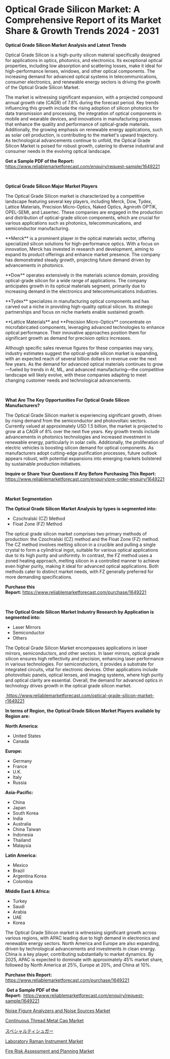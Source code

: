 <p><h1>Optical Grade Silicon Market: A Comprehensive Report of its Market Share & Growth Trends 2024 - 2031</h1></p><p><strong>Optical Grade Silicon Market Analysis and Latest Trends</strong></p>
<p><p>Optical Grade Silicon is a high-purity silicon material specifically designed for applications in optics, photonics, and electronics. Its exceptional optical properties, including low absorption and scattering losses, make it ideal for high-performance lenses, windows, and other optical components. The increasing demand for advanced optical systems in telecommunications, consumer electronics, and renewable energy sectors is driving the growth of the Optical Grade Silicon Market.</p><p>The market is witnessing significant expansion, with a projected compound annual growth rate (CAGR) of 7.8% during the forecast period. Key trends influencing this growth include the rising adoption of silicon photonics for data transmission and processing, the integration of optical components in mobile and wearable devices, and innovations in manufacturing processes that enhance the quality and performance of optical-grade materials. Additionally, the growing emphasis on renewable energy applications, such as solar cell production, is contributing to the market's upward trajectory. As technological advancements continue to unfold, the Optical Grade Silicon Market is poised for robust growth, catering to diverse industrial and consumer needs in the evolving optical landscape.</p></p>
<p><strong>Get a Sample PDF of the Report:&nbsp;</strong> <a href="https://www.reliablemarketforecast.com/enquiry/request-sample/1649221?utm_campaign=1082&utm_medium=2&utm_source=Github&utm_content=ia&utm_term=15102024&utm_id=optical-grade-silicon">https://www.reliablemarketforecast.com/enquiry/request-sample/1649221</a></p>
<p>&nbsp;</p>
<p><strong>Optical Grade Silicon Major Market Players</strong></p>
<p><p>The Optical Grade Silicon market is characterized by a competitive landscape featuring several key players, including Merck, Dow, Tydex, Lattice Materials, Precision Micro-Optics, Naked Optics, Agniroth OPTIK, OPEL-SEMI, and Lasertec. These companies are engaged in the production and distribution of optical-grade silicon components, which are crucial for various applications such as photonics, telecommunications, and semiconductor manufacturing.</p><p>**Merck** is a prominent player in the optical materials sector, offering specialized silicon solutions for high-performance optics. With a focus on innovation, Merck has invested in research and development, aiming to expand its product offerings and enhance market presence. The company has demonstrated steady growth, projecting future demand driven by advancements in photonics.</p><p>**Dow** operates extensively in the materials science domain, providing optical-grade silicon for a wide range of applications. The company anticipates growth in its optical materials segment, primarily due to increasing demand in the electronics and telecommunications industries.</p><p>**Tydex** specializes in manufacturing optical components and has carved out a niche in providing high-quality optical silicon. Its strategic partnerships and focus on niche markets enable sustained growth.</p><p>**Lattice Materials** and **Precision Micro-Optics** concentrate on microfabricated components, leveraging advanced technologies to enhance optical performance. Their innovative approaches position them for significant growth as demand for precision optics increases.</p><p>Although specific sales revenue figures for these companies may vary, industry estimates suggest the optical-grade silicon market is expanding, with an expected reach of several billion dollars in revenue over the next few years. As the demand for advanced optical materials continues to grow—fueled by trends in AI, ML, and advanced manufacturing—the competitive landscape will likely evolve, with these companies adapting to meet changing customer needs and technological advancements.</p></p>
<p>&nbsp;</p>
<p><strong>What Are The Key Opportunities For Optical Grade Silicon Manufacturers?</strong></p>
<p><p>The Optical Grade Silicon market is experiencing significant growth, driven by rising demand from the semiconductor and photovoltaic sectors. Currently valued at approximately USD 1.5 billion, the market is projected to grow at a CAGR of 8% over the next five years. Key growth trends include advancements in photonics technologies and increased investment in renewable energy, particularly in solar cells. Additionally, the proliferation of electric vehicles is boosting silicon demand for optical components. As manufacturers adopt cutting-edge purification processes, future outlook appears robust, with potential expansions into emerging markets bolstered by sustainable production initiatives.</p></p>
<p><strong>Inquire or Share Your Questions If Any Before Purchasing This Report:</strong> <a href="https://www.reliablemarketforecast.com/enquiry/pre-order-enquiry/1649221?utm_campaign=1082&utm_medium=2&utm_source=Github&utm_content=ia&utm_term=15102024&utm_id=optical-grade-silicon">https://www.reliablemarketforecast.com/enquiry/pre-order-enquiry/1649221</a></p>
<p>&nbsp;</p>
<p><strong>Market Segmentation</strong></p>
<p><strong>The Optical Grade Silicon Market Analysis by types is segmented into:</strong></p>
<p><ul><li>Czochralski (CZ) Method</li><li>Float Zone (FZ) Method</li></ul></p>
<p><p>The optical grade silicon market comprises two primary methods of production: the Czochralski (CZ) method and the Float Zone (FZ) method. The CZ method involves melting silicon in a crucible and pulling a single crystal to form a cylindrical ingot, suitable for various optical applications due to its high purity and uniformity. In contrast, the FZ method uses a zoned heating approach, melting silicon in a controlled manner to achieve even higher purity, making it ideal for advanced optical applications. Both methods cater to distinct market needs, with FZ generally preferred for more demanding specifications.</p></p>
<p><strong>Purchase this Report:&nbsp;</strong><a href="https://www.reliablemarketforecast.com/purchase/1649221?utm_campaign=1082&utm_medium=2&utm_source=Github&utm_content=ia&utm_term=15102024&utm_id=optical-grade-silicon">https://www.reliablemarketforecast.com/purchase/1649221</a></p>
<p>&nbsp;</p>
<p><strong>The Optical Grade Silicon Market Industry Research by Application is segmented into:</strong></p>
<p><ul><li>Laser Mirrors</li><li>Semiconductor</li><li>Others</li></ul></p>
<p><p>The Optical Grade Silicon Market encompasses applications in laser mirrors, semiconductors, and other sectors. In laser mirrors, optical grade silicon ensures high reflectivity and precision, enhancing laser performance in various technologies. For semiconductors, it provides a substrate for integrated circuits, vital for electronic devices. Other applications include photovoltaic panels, optical lenses, and imaging systems, where high purity and optical clarity are essential. Overall, the demand for advanced optics in technology drives growth in the optical grade silicon market.</p></p>
<p><a href="https://www.reliablemarketforecast.com/optical-grade-silicon-market-r1649221?utm_campaign=1082&utm_medium=2&utm_source=Github&utm_content=ia&utm_term=15102024&utm_id=optical-grade-silicon">&nbsp;https://www.reliablemarketforecast.com/optical-grade-silicon-market-r1649221</a></p>
<p><strong>In terms of Region, the Optical Grade Silicon Market Players available by Region are:</strong></p>
<p>
    <p> <strong> North America: </strong>
        <ul>
            <li>United States</li>
            <li>Canada</li>
        </ul>
        </p> 
    <p> <strong> Europe: </strong>
        <ul>
            <li>Germany</li>
            <li>France</li>
            <li>U.K.</li>
            <li>Italy</li>
            <li>Russia</li>
        </ul>
        </p> 
    <p> <strong> Asia-Pacific: </strong>
        <ul>
            <li>China</li>
            <li>Japan</li>
            <li>South Korea</li>
            <li>India</li>
            <li>Australia</li>
            <li>China Taiwan</li>
            <li>Indonesia</li>
            <li>Thailand</li>
            <li>Malaysia</li>
        </ul>
        </p> 
    <p> <strong> Latin America: </strong>
        <ul>
            <li>Mexico</li>
            <li>Brazil</li>
            <li>Argentina Korea</li>
            <li>Colombia</li>
        </ul>
        </p> 
    <p> <strong> Middle East & Africa: </strong>
        <ul>
            <li>Turkey</li>
            <li>Saudi</li>
            <li>Arabia</li>
            <li>UAE</li>
            <li>Korea</li>
        </ul>
    </p>
    </p>
<p><p>The Optical Grade Silicon market is witnessing significant growth across various regions, with APAC leading due to high demand in electronics and renewable energy sectors. North America and Europe are also expanding, driven by technological advancements and investments in clean energy. China is a key player, contributing substantially to market dynamics. By 2025, APAC is expected to dominate with approximately 45% market share, followed by North America at 25%, Europe at 20%, and China at 10%.</p></p>
<p><strong>Purchase this Report: </strong><a href="https://www.reliablemarketforecast.com/purchase/1649221?utm_campaign=1082&utm_medium=2&utm_source=Github&utm_content=ia&utm_term=15102024&utm_id=optical-grade-silicon">https://www.reliablemarketforecast.com/purchase/1649221</a></p>
<p>&nbsp;<strong>Get a Sample PDF of the Report:&nbsp;&nbsp;</strong><a href="https://www.reliablemarketforecast.com/enquiry/request-sample/1649221?utm_campaign=1082&utm_medium=2&utm_source=Github&utm_content=ia&utm_term=15102024&utm_id=optical-grade-silicon">https://www.reliablemarketforecast.com/enquiry/request-sample/1649221</a></p>
<p><strong></strong></p>
<p><p><a href="https://github.com/cleora2ime/Market-Research-Report-List-1/blob/main/noise-figure-analyzers-and-noise-sources-market.md?utm_campaign=1082&utm_medium=2&utm_source=Github&utm_content=ia&utm_term=15102024&utm_id=optical-grade-silicon">Noise Figure Analyzers and Noise Sources Market</a></p><p><a href="https://www.linkedin.com/pulse/continuous-thread-metal-cap-market-navigating-challenges-unlocking-bzf7c?trk=public_post_embed_feed-article-content&utm_campaign=1082&utm_medium=2&utm_source=Github&utm_content=ia&utm_term=15102024&utm_id=optical-grade-silicon">Continuous Thread Metal Cap Market</a></p><p><a href="https://github.com/lababdou/Market-Research-Report-List-6/blob/main/784293518076.md?utm_campaign=1082&utm_medium=2&utm_source=Github&utm_content=ia&utm_term=15102024&utm_id=optical-grade-silicon">スペシャルティシュガー</a></p><p><a href="https://www.linkedin.com/pulse/laboratory-raman-instrument-market-emerging-trends-future-tmyof?utm_campaign=1082&utm_medium=2&utm_source=Github&utm_content=ia&utm_term=15102024&utm_id=optical-grade-silicon">Laboratory Raman Instrument Market</a></p><p><a href="https://github.com/ellenqyqdyches/Market-Research-Report-List-1/blob/main/fire-risk-assessment-and-planning-market.md?utm_campaign=1082&utm_medium=2&utm_source=Github&utm_content=ia&utm_term=15102024&utm_id=optical-grade-silicon">Fire Risk Assessment and Planning Market</a></p></p>